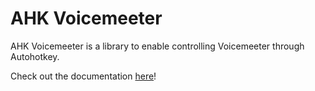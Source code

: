 # AHK Voicemeeter

AHK Voicemeeter is a library to enable controlling Voicemeeter through Autohotkey.

Check out the documentation [here](https://jakobshoemaker.github.io/ahk-voicemeeter/)!
